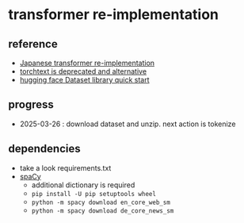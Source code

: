# transformer re-implementation

## reference
- [Japanese transformer re-implementation](https://www.dskomei.com/entry/2021/05/24/165158)
- [torchtext is deprecated and alternative](https://qiita.com/Nezura/items/9744746b013d64c029e2)
- [hugging face Dataset library quick start](https://huggingface.co/docs/datasets/quickstart)

## progress
- 2025-03-26 : download dataset and unzip. next action is tokenize

## dependencies
- take a look requirements.txt
- [spaCy](https://spacy.io/usage) 
    - additional dictionary is required
    - `pip install -U pip setuptools wheel`
    - `python -m spacy download en_core_web_sm`
    - `python -m spacy download de_core_news_sm`